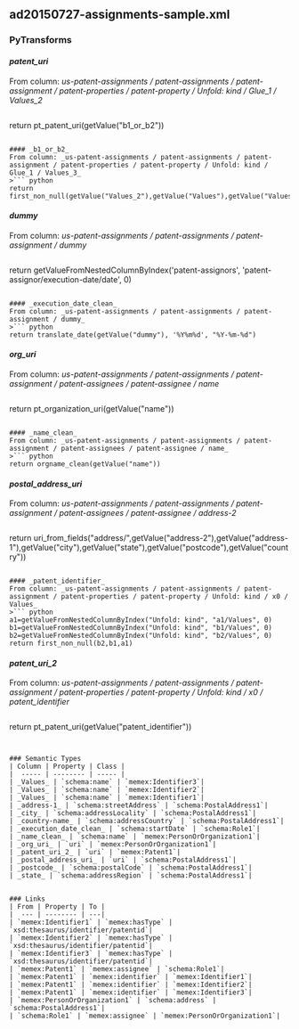 ## ad20150727-assignments-sample.xml

### PyTransforms
#### _patent_uri_
From column: _us-patent-assignments / patent-assignments / patent-assignment / patent-properties / patent-property / Unfold: kind / Glue_1 / Values_2_
>``` python
return pt_patent_uri(getValue("b1_or_b2"))
```

#### _b1_or_b2_
From column: _us-patent-assignments / patent-assignments / patent-assignment / patent-properties / patent-property / Unfold: kind / Glue_1 / Values_3_
>``` python
return first_non_null(getValue("Values_2"),getValue("Values"),getValue("Values_1"))
```

#### _dummy_
From column: _us-patent-assignments / patent-assignments / patent-assignment / dummy_
>``` python
return getValueFromNestedColumnByIndex('patent-assignors', 'patent-assignor/execution-date/date', 0)
```

#### _execution_date_clean_
From column: _us-patent-assignments / patent-assignments / patent-assignment / dummy_
>``` python
return translate_date(getValue("dummy"), '%Y%m%d', "%Y-%m-%d")
```

#### _org_uri_
From column: _us-patent-assignments / patent-assignments / patent-assignment / patent-assignees / patent-assignee / name_
>``` python
return pt_organization_uri(getValue("name"))
```

#### _name_clean_
From column: _us-patent-assignments / patent-assignments / patent-assignment / patent-assignees / patent-assignee / name_
>``` python
return orgname_clean(getValue("name"))
```

#### _postal_address_uri_
From column: _us-patent-assignments / patent-assignments / patent-assignment / patent-assignees / patent-assignee / address-2_
>``` python
return uri_from_fields("address/",getValue("address-2"),getValue("address-1"),getValue("city"),getValue("state"),getValue("postcode"),getValue("country"))
```

#### _patent_identifier_
From column: _us-patent-assignments / patent-assignments / patent-assignment / patent-properties / patent-property / Unfold: kind / x0 / Values_
>``` python
a1=getValueFromNestedColumnByIndex("Unfold: kind", "a1/Values", 0)
b1=getValueFromNestedColumnByIndex("Unfold: kind", "b1/Values", 0)
b2=getValueFromNestedColumnByIndex("Unfold: kind", "b2/Values", 0)
return first_non_null(b2,b1,a1)
```

#### _patent_uri_2_
From column: _us-patent-assignments / patent-assignments / patent-assignment / patent-properties / patent-property / Unfold: kind / x0 / patent_identifier_
>``` python
return pt_patent_uri(getValue("patent_identifier"))
```


### Semantic Types
| Column | Property | Class |
|  ----- | -------- | ----- |
| _Values_ | `schema:name` | `memex:Identifier3`|
| _Values_ | `schema:name` | `memex:Identifier2`|
| _Values_ | `schema:name` | `memex:Identifier1`|
| _address-1_ | `schema:streetAddress` | `schema:PostalAddress1`|
| _city_ | `schema:addressLocality` | `schema:PostalAddress1`|
| _country-name_ | `schema:addressCountry` | `schema:PostalAddress1`|
| _execution_date_clean_ | `schema:startDate` | `schema:Role1`|
| _name_clean_ | `schema:name` | `memex:PersonOrOrganization1`|
| _org_uri_ | `uri` | `memex:PersonOrOrganization1`|
| _patent_uri_2_ | `uri` | `memex:Patent1`|
| _postal_address_uri_ | `uri` | `schema:PostalAddress1`|
| _postcode_ | `schema:postalCode` | `schema:PostalAddress1`|
| _state_ | `schema:addressRegion` | `schema:PostalAddress1`|


### Links
| From | Property | To |
|  --- | -------- | ---|
| `memex:Identifier1` | `memex:hasType` | `xsd:thesaurus/identifier/patentid`|
| `memex:Identifier2` | `memex:hasType` | `xsd:thesaurus/identifier/patentid`|
| `memex:Identifier3` | `memex:hasType` | `xsd:thesaurus/identifier/patentid`|
| `memex:Patent1` | `memex:assignee` | `schema:Role1`|
| `memex:Patent1` | `memex:identifier` | `memex:Identifier1`|
| `memex:Patent1` | `memex:identifier` | `memex:Identifier2`|
| `memex:Patent1` | `memex:identifier` | `memex:Identifier3`|
| `memex:PersonOrOrganization1` | `schema:address` | `schema:PostalAddress1`|
| `schema:Role1` | `memex:assignee` | `memex:PersonOrOrganization1`|
